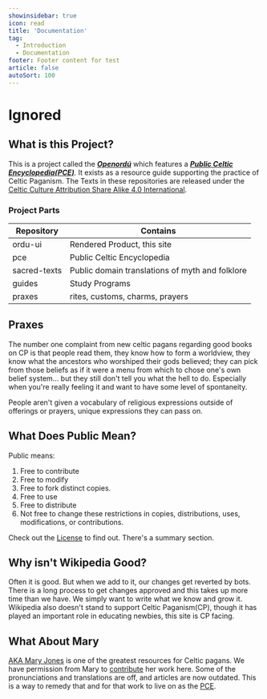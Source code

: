 ```yaml
---
showinsidebar: true
icon: read
title: 'Documentation'
tag:
  - Introduction
  - Documentation
footer: Footer content for test
article: false
autoSort: 100
---
```


# Ignored

## What is this Project?

This is a project called the **_[Openordú](https://www.github.com/openordu/)_**
which features a **_[Public Celtic
Encyclopedia(PCE)](https://www.github.com/openordu/pce)_**. It exists as a
resource guide supporting the practice of Celtic Paganism. The Texts in these
repositories are released under the [Celtic Culture Attribution Share Alike 4.0
International](/license.md).

### Project Parts
| Repository   | Contains         |
| ------------ | ---------------- |
| ordu-ui      | Rendered Product, this site |
| pce          | Public Celtic Encyclopedia |
| sacred-texts | Public domain translations of myth and folklore |
| guides       | Study Programs |
| praxes       | rites, customs, charms, prayers |

## Praxes
The number one complaint from new celtic pagans regarding good books on CP is
that people read them, they know how to form a worldview, they know what the
ancestors who worshiped their gods believed; they can pick from those beliefs as
if it were a menu from which to chose one's own belief system... but they still
don't tell you what the hell to do. Especially when you're really feeling it and
want to have some level of spontaneity.

People aren't given a vocabulary of religious expressions outside of offerings
or prayers, unique expressions they can pass on.

## What Does Public Mean?
Public means:
1. Free to contribute
1. Free to modify
1. Free to fork distinct copies.
1. Free to use
1. Free to distribute
1. Not free to change these restrictions in copies, distributions, uses,
   modifications, or contributions.

Check out the [License](/license.md) to find out. There's a summary section.

## Why isn't Wikipedia Good?

Often it is good. But when we add to it, our changes get reverted by bots. There
is a long process to get changes approved and this takes up more time than we
have. We simply want to write what we know and grow it. Wikipedia also doesn't
stand to support Celtic Paganism(CP), though it has played an important role in
educating newbies, this site is CP facing.

## What About Mary

[AKA Mary Jones](http://maryjones.us) is one of the greatest resources for
Celtic pagans. We have permission from Mary to [contribute](/docs/contribute/ )
her work here. Some of the pronunciations and translations are off, and articles
are now outdated. This is a way to remedy that and for that work to live on as
the [PCE](/public-celtic-encyclopedia/).